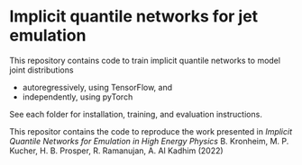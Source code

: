 # Implicit quantile networks for jet emulation

This repository contains code to train implicit quantile networks to model joint distributions
 - autoregressively, using TensorFlow, and
 - independently, using pyTorch

See each folder for installation, training, and evaluation instructions.

This repositor contains the code to reproduce the work presented in *Implicit Quantile Networks for Emulation in High Energy
Physics* B. Kronheim, M. P. Kucher, H. B. Prosper, R. Ramanujan, A. Al Kadhim (2022)
